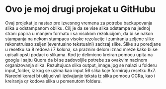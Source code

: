 # Ovo je moj drugi projekat u GitHubu
Ovaj projekat je nastao pre izvesnog vremena za potrebu backupovanja slika u odstampanom obliku. Cilj je da se vise slika odstampa na jednoj strani papira u manjem formatu i sa visokom rezolucijom, da bi se nakon stampanja na nekom stampacu visoke rezolucije i zumiranja zeljene slike rekonstruisao zeljeni(eventualno tekstualni) sadrzaj slike. Slike su poredjane u resetku sa 8 redova i 7 kolona, sa praznim delom iznad mreze kako bi se upisali opsti podaci o slikama. Kod je delimicno kreiran pomocu upita na googlu i sajtu Quora da bi se zadovoljile potrebe za ovakvim nacinom organizovanja slika. Rezultujuca slika output_image.jpg se nalazi u folderu input_folder, iz kog se uzima kao input 56 slika koje formiraju resetku 8x7. Naredni koraci bi ukljucivali izdvajanje teksta iz slika pomocu OCRa, kao i kreiranja qr kodova slika u pomenutom folderu.
